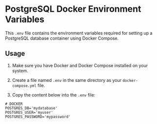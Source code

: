 # PostgreSQL Docker Environment Variables

This `.env` file contains the environment variables required for setting up a PostgreSQL database container using Docker Compose.

## Usage

1. Make sure you have Docker and Docker Compose installed on your system.

2. Create a file named `.env` in the same directory as your `docker-compose.yml` file.

3. Copy the content below into the `.env` file:

```plaintext
# DOCKER
POSTGRES_DB='mydatabase'
POSTGRES_USER='myuser'
POSTGRES_PASSWORD='mypassword'
